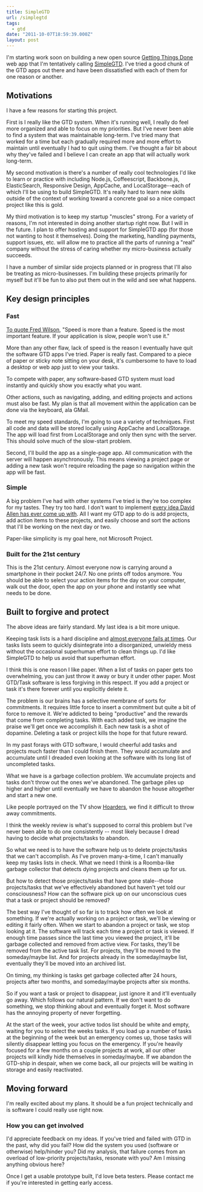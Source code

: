 ```yaml
---
title: SimpleGTD
url: /simplegtd
tags:
  - gtd
date: "2011-10-07T18:59:39.000Z"
layout: post
---
```


I'm starting work soon on building a new open source [Getting Things Done][0] web app that I'm tentatively calling [SimpleGTD][1]. I've tried a good chunk of the GTD apps out there and have been dissatisfied with each of them for one reason or another.  

  


## Motivations  

I have a few reasons for starting this project.  

  

First is I really like the GTD system. When it's running well, I really do feel more organized and able to focus on my priorities. But I've never been able to find a system that was maintainable long-term. I've tried many that worked for a time but each gradually required more and more effort to maintain until eventually I had to quit using them. I've thought a fair bit about why they've failed and I believe I can create an app that will actually work long-term.  

  

My second motivation is there's a number of really cool technologies I'd like to learn or practice with including Node.js, Coffeescript, Backbone.js, ElasticSearch, Responsive Design, AppCache, and LocalStorage--each of which I'll be using to build SimpleGTD. It's really hard to learn new skills outside of the context of working toward a concrete goal so a nice compact project like this is gold.   

  

My third motivation is to keep my startup "muscles" strong. For a variety of reasons, I'm not interested in doing another startup right now. But I will in the future. I plan to offer hosting and support for SimpleGTD app (for those not wanting to host it themselves). Doing the marketing, handling payments, support issues, etc. will allow me to practice all the parts of running a "real" company without the stress of caring whether my micro-business actually succeeds.  

  

I have a number of similar side projects planned or in progress that I'll also be treating as micro-businesses. I'm building these projects primarily for myself but it'll be fun to also put them out in the wild and see what happens.  

  


## Key design principles  

  


### Fast  

[To quote Fred Wilson][2], "Speed is more than a feature. Speed is the most important feature. If your application is slow, people won't use it."  

  

More than any other flaw, lack of speed is the reason I eventually have quit the software GTD apps I've tried. Paper is really fast. Compared to a piece of paper or sticky note sitting on your desk, it's cumbersome to have to load a desktop or web app just to view your tasks.  

  

To compete with paper, any software-based GTD system must load instantly and quickly show you exactly what you want.  

  

Other actions, such as navigating, adding, and editing projects and actions must also be fast. My plan is that all movement within the application can be done via the keyboard, ala GMail.  

  

To meet my speed standards, I'm going to use a variety of techniques. First all code and data will be stored locally using AppCache and LocalStorage. The app will load first from LocalStorage and only then sync with the server. This should solve much of the slow-start problem.  

  

Second, I'll build the app as a single-page app. All communication with the server will happen asynchronously. This means viewing a project page or adding a new task won't require reloading the page so navigation within the app will be fast.  

  


### Simple  

A big problem I've had with other systems I've tried is they're too complex for my tastes. They try too hard. I don't want to implement [every idea David Allen has ever come up with][3]. All I want my GTD app to do is add projects, add action items to these projects, and easily choose and sort the actions that I'll be working on the next day or two.  

  

Paper-like simplicity is my goal here, not Microsoft Project.  

  


### Built for the 21st century  

This is the 21st century. Almost everyone now is carrying around a smartphone in their pocket 24/7\. No one prints off todos anymore. You should be able to select your action items for the day on your computer, walk out the door, open the app on your phone and instantly see what needs to be done.  

  


## Built to forgive and protect  

  

The above ideas are fairly standard. My last idea is a bit more unique.  

  

Keeping task lists is a hard discipline and [almost everyone fails at times][4]. Our tasks lists seem to quickly disintegrate into a disorganized, unwieldy mess without the occasional superhuman effort to clean things up. I'd like SimpleGTD to help us avoid that superhuman effort.  

  

I think this is one reason I like paper. When a list of tasks on paper gets too overwhelming, you can just throw it away or bury it under other paper. Most GTD/Task software is less forgiving in this respect. If you add a project or task it's there forever until you explicitly delete it.  

  

The problem is our brains has a selective membrane of sorts for commitments. It requires little force to insert a commitment but quite a bit of force to remove it. We're addicted to being "productive" and the rewards that come from completing tasks. With each added task, we imagine the praise we'll get once we accomplish it. Each new task is a shot of dopamine. Deleting a task or project kills the hope for that future reward.  

  

In my past forays with GTD software, I would cheerful add tasks and projects much faster than I could finish them. They would accumulate and accumulate until I dreaded even looking at the software with its long list of uncompleted tasks.  

  

What we have is a garbage collection problem. We accumulate projects and tasks don't throw out the ones we've abandoned. The garbage piles up higher and higher until eventually we have to abandon the house altogether and start a new one.  

  

Like people portrayed on the TV show [Hoarders][5], we find it difficult to throw away commitments.  

  

I think the weekly review is what's supposed to corral this problem but I've never been able to do one consistently -- most likely because I dread having to decide what projects/tasks to abandon.  

  

So what we need is to have the software help us to delete projects/tasks that we can't accomplish. As I've proven many-a-time, I can't manually keep my tasks lists in check. What we need I think is a Roomba-like garbage collector that detects dying projects and cleans them up for us.  

  

But how to detect those projects/tasks that have gone stale--those projects/tasks that we've effectively abandoned but haven't yet told our consciousness? How can the software pick up on our unconscious cues that a task or project should be removed?  

  

The best way I've thought of so far is to track how often we look at something. If we're actually working on a project or task, we'll be viewing or editing it fairly often. When we start to abandon a project or task, we stop looking at it. The software will track each time a project or task is viewed. If enough time passes since the last time you viewed the project, it'll be garbage collected and removed from active view. For tasks, they'll be removed from the active task list. For projects, they'll be moved to the someday/maybe list. And for projects already in the someday/maybe list, eventually they'll be moved into an archived list.   

  

On timing, my thinking is tasks get garbage collected after 24 hours, projects after two months, and someday/maybe projects after six months.  

  

So if you want a task or project to disappear, just ignore it and it'll eventually go away. Which follows our natural pattern. If we don't want to do something, we stop thinking about and eventually forget it. Most software has the annoying property of never forgetting.  

  

At the start of the week, your active todos list should be white and empty, waiting for you to select the weeks tasks. If you load up a number of tasks at the beginning of the week but an emergency comes up, those tasks will silently disappear letting you focus on the emergency. If you're heavily focused for a few months on a couple projects at work, all our other projects will kindly hide themselves in someday/maybe. If we abandon the GTD-ship in despair, when we come back, all our projects will be waiting in storage and easily reactivated.  

  


## Moving forward  

I'm really excited about my plans. It should be a fun project technically and is software I could really use right now.  

  


### How you can get involved  

I'd appreciate feedback on my ideas. If you've tried and failed with GTD in the past, why did you fail? How did the system you used (software or otherwise) help/hinder you? Did my analysis, that failure comes from an overload of low-priority projects/tasks, resonate with you? Am I missing anything obvious here?  

  

Once I get a usable prototype built, I'd love beta testers. Please contact me if you're interested in getting early access.

[0]: http://en.wikipedia.org/wiki/Getting_Things_Done
[1]: https://github.com/KyleAMathews/simple-gtd
[2]: http://thinkvitamin.com/web-apps/fred-wilsons-10-golden-principles-of-successful-web-apps/
[3]: http://www.dragosroua.com/staying-gtd-over-the-hype/
[4]: https://plus.google.com/114723964985237592593/posts/hsVEEpov6Ti
[5]: http://www.aetv.com/hoarders/about/